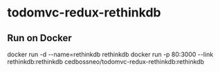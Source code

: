 # todomvc-redux-rethinkdb

## Run on Docker

docker run -d --name=rethinkdb rethinkdb
docker run -p 80:3000 --link rethinkdb:rethinkdb cedbossneo/todomvc-redux-rethinkdb:rethinkdb

